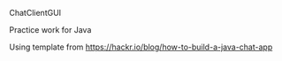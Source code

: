 ChatClientGUI

Practice work for Java

Using template from 
https://hackr.io/blog/how-to-build-a-java-chat-app

